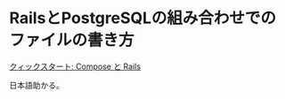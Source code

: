 # RailsとPostgreSQLの組み合わせでのファイルの書き方

[クィックスタート: Compose と Rails](https://matsuand.github.io/docs.docker.jp.onthefly/samples/rails/)

日本語助かる。

